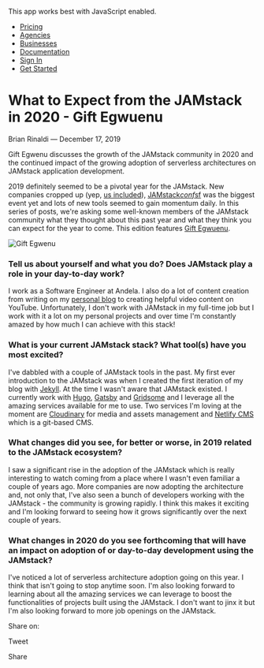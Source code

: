 This app works best with JavaScript enabled.





-   [Pricing](/pricing)
-   [Agencies](/agencies)
-   [Businesses](/businesses)
-   [Documentation](https://www.stackbit.com/docs/)
-   [Sign In](https://app.stackbit.com/)
-   <a href="https://app.stackbit.com/create" class="button-component button-component-theme-accent button-component-hollow"><span>Get Started</span></a>

What to Expect from the JAMstack in 2020 - Gift Egwuenu
=======================================================

Brian Rinaldi — December 17, 2019

Gift Egwenu discusses the growth of the JAMstack community in 2020 and the continued impact of the growing adoption of serverless architectures on JAMstack application development.

2019 definitely seemed to be a pivotal year for the JAMstack. New companies cropped up (yep, [us included](https://www.stackbit.com/)), [JAMstack*conf*sf](https://jamstackconf.com/sf/) was the biggest event yet and lots of new tools seemed to gain momentum daily. In this series of posts, we're asking some well-known members of the JAMstack community what they thought about this past year and what they think you can expect for the year to come. This edition features [Gift Egwuenu](https://twitter.com/lauragift21).

![Gift Egwenu](/images/1576589634-giftegwenu.jpg)

### Tell us about yourself and what you do? Does JAMstack play a role in your day-to-day work?

I work as a Software Engineer at Andela. I also do a lot of content creation from writing on my [personal blog](https://www.giftegwuenu.com/) to creating helpful video content on YouTube. Unfortunately, I don't work with JAMstack in my full-time job but I work with it a lot on my personal projects and over time I'm constantly amazed by how much I can achieve with this stack!

### What is your current JAMstack stack? What tool(s) have you most excited?

I've dabbled with a couple of JAMstack tools in the past. My first ever introduction to the JAMstack was when I created the first iteration of my blog with [Jekyll](https://jekyllrb.com/). At the time I wasn't aware that JAMstack existed. I currently work with [Hugo](https://gohugo.io/), [Gatsby](https://www.gatsbyjs.org/) and [Gridsome](https://gridsome.org/) and I leverage all the amazing services available for me to use. Two services I'm loving at the moment are [Cloudinary](https://cloudinary.com/) for media and assets management and [Netlify CMS](https://www.netlifycms.org/) which is a git-based CMS.

### What changes did you see, for better or worse, in 2019 related to the JAMstack ecosystem?

I saw a significant rise in the adoption of the JAMstack which is really interesting to watch coming from a place where I wasn't even familiar a couple of years ago. More companies are now adopting the architecture and, not only that, I've also seen a bunch of developers working with the JAMstack - the community is growing rapidly. I think this makes it exciting and I'm looking forward to seeing how it grows significantly over the next couple of years.

### What changes in 2020 do you see forthcoming that will have an impact on adoption of or day-to-day development using the JAMstack?

I've noticed a lot of serverless architecture adoption going on this year. I think that isn't going to stop anytime soon. I'm also looking forward to learning about all the amazing services we can leverage to boost the functionalities of projects built using the JAMstack. I don't want to jinx it but I'm also looking forward to more job openings on the JAMstack.

<span class="post-share-title">Share on:</span>

Tweet

Share













<!-- -->



<!-- -->








